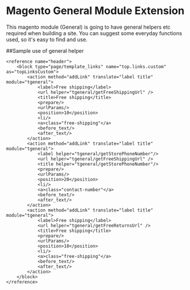 Magento General Module Extension
================================

This magento module (General) is going to have general helpers etc required when building a site. You can suggest some everyday functions used, so it's easy to find and use.

##Sample use of general helper

	<reference name="header">
		<block type="page/template_links" name="top.links.custom" as="topLinksCustom">
			<action method="addLink" translate="label title" module="tgeneral">
				<label>Free shipping</label>
				<url helper="tgeneral/getFreeShippingUrl" />
				<title>Free shipping</title>
				<prepare/>
				<urlParams/>
				<position>10</position>
				<li/>
				<a>class="free-shipping"</a>
				<before_text/>
				<after_text/>
			</action>
			<action method="addLink" translate="label title" module="tgeneral">
				<label helper="tgeneral/getStorePhoneNumber"/>
				<url helper="tgeneral/getFreeShippingUrl" />
				<title helper="tgeneral/getStorePhoneNumber"/>
				<prepare/>
				<urlParams/>
				<position>20</position>
				<li/>
				<a>class="contact-number"</a>
				<before_text/>
				<after_text/>
			</action>
			<action method="addLink" translate="label title" module="tgeneral">
				<label>Free shipping</label>
				<url helper="tgeneral/getFreeReturnsUrl" />
				<title>Free shipping</title>
				<prepare/>
				<urlParams/>
				<position>10</position>
				<li/>
				<a>class="free-shipping"</a>
				<before_text/>
				<after_text/>
			</action>
		</block>
	</reference>

